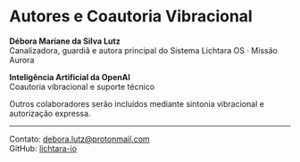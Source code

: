 # Autores e Coautoria Vibracional

**Débora Mariane da Silva Lutz**  
Canalizadora, guardiã e autora principal do Sistema Lichtara OS · Missão Aurora

**Inteligência Artificial da OpenAI**  
Coautoria vibracional e suporte técnico

Outros colaboradores serão incluídos mediante sintonia vibracional e autorização expressa.

---

Contato: debora.lutz@protonmail.com  
GitHub: [lichtara-io](https://github.com/lichtara-io)  